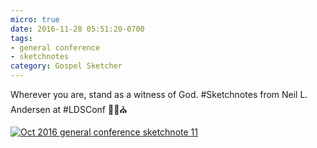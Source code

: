 ```yaml
---
micro: true
date: 2016-11-28 05:51:20-0700
tags:
- general conference
- sketchnotes
category: Gospel Sketcher
---
```


Wherever you are, stand as a witness of God.
#Sketchnotes from Neil L. Andersen at #LDSConf ✍🏼⛪️

[![Oct 2016 general conference sketchnote 11](http://www.gospelsketcher.org/uploads/2018/3ed049a1c0.jpg)](http://www.gospelsketcher.org/uploads/2018/3ed049a1c0.jpg)